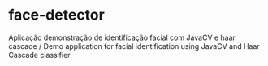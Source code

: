 # face-detector
Aplicação demonstração de identificação facial com JavaCV e haar cascade / Demo application for facial identification using JavaCV and Haar Cascade classifier

